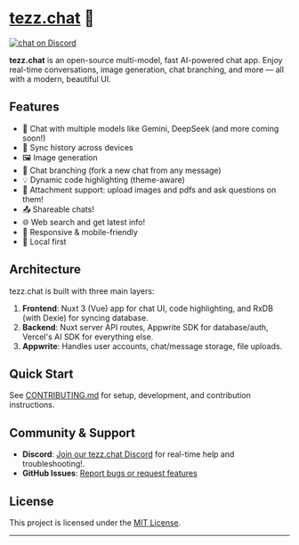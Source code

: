 # [tezz.chat](https://tezz.chat) 🚀
<a href="https://discord.gg/7wFjkVFcMz">
<img src="https://img.shields.io/discord/1385282512300802171?logo=discord" alt="chat on Discord">
</a>

**tezz.chat** is an open-source multi-model, fast AI-powered chat app. Enjoy real-time conversations, image generation, chat branching, and more — all with a modern, beautiful UI.

## Features

- 💬 Chat with multiple models like Gemini, DeepSeek (and more coming soon!)
- 🔄 Sync history across devices 
- 🖼️ Image generation
- 🌳 Chat branching (fork a new chat from any message)
- 💡 Dynamic code highlighting (theme-aware)
- 📎 Attachment support: upload images and pdfs and ask questions on them!
- 📤 Shareable chats!
- 🌐 Web search and get latest info!
- 📱 Responsive & mobile-friendly
- 📌 Local first

## Architecture

tezz.chat is built with three main layers:

1. **Frontend**: Nuxt 3 (Vue) app for chat UI, code highlighting, and RxDB (with Dexie) for syncing database.
2. **Backend**: Nuxt server API routes, Appwrite SDK for database/auth, Vercel's AI SDK for everything else.
3. **Appwrite**: Handles user accounts, chat/message storage, file uploads.


## Quick Start

See [CONTRIBUTING.md](./CONTRIBUTING.md) for setup, development, and contribution instructions.

## Community & Support

- **Discord**: [Join our tezz.chat Discord](https://discord.gg/7wFjkVFcMz) for real-time help and troubleshooting!.
- **GitHub Issues**: [Report bugs or request features](https://github.com/stravo1/tezz-chat/issues)

## License

This project is licensed under the [MIT License](LICENSE).

---
